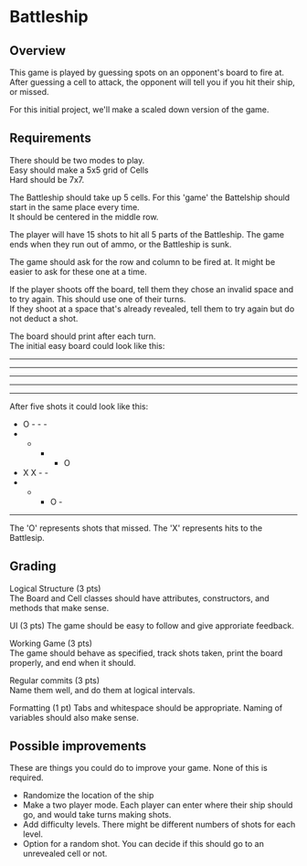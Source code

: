 # Battleship  

## Overview  
This game is played by guessing spots on an opponent's board to fire at.  After guessing a cell to attack, 
the opponent will tell you if you hit their ship, or missed.  

For this initial project, we'll make a scaled down version of the game.  

## Requirements  
There should be two modes to play.  
Easy should make a 5x5 grid of Cells  
Hard should be 7x7.  

The Battleship should take up 5 cells.  For this 'game' the Battelship should start in the same place every time.  
It should be centered in the middle row.  

The player will have 15 shots to hit all 5 parts of the Battleship.  The game ends when they run out of ammo, or the Battleship is sunk.  

The game should ask for the row and column to be fired at.  It might be easier to ask for these one at a time.  

If the player shoots off the board, tell them they chose an invalid space and to try again.  This should use one of their turns.  
If they shoot at a space that's already revealed, tell them to try again but do not deduct a shot.  

The board should print after each turn.  
The initial easy board could look like this: 
- - - - -  
- - - - -  
- - - - -  
- - - - -  
- - - - -  

After five shots it could look like this:
- O - - -  
- - - - O  
- X X - -  
- - - O -  
- - - - -  

The 'O' represents shots that missed.  The 'X' represents hits to the Battlesip.  

## Grading  
Logical Structure (3 pts)  
The Board and Cell classes should have attributes, constructors, and methods that make sense.  

UI  (3 pts)
The game should be easy to follow and give approriate feedback.  

Working Game (3 pts)  
The game should behave as specified, track shots taken, print the board properly, and end when it should.  

Regular commits (3 pts)  
Name them well, and do them at logical intervals.  

Formatting (1 pt)
Tabs and whitespace should be appropriate.  Naming of variables should also make sense.  

## Possible improvements  
These are things you could do to improve your game.  None of this is required.  
* Randomize the location of the ship
* Make a two player mode.  Each player can enter where their ship should go, and would take turns making shots.
* Add difficulty levels.  There might be different numbers of shots for each level.
* Option for a random shot.  You can decide if this should go to an unrevealed cell or not.  

